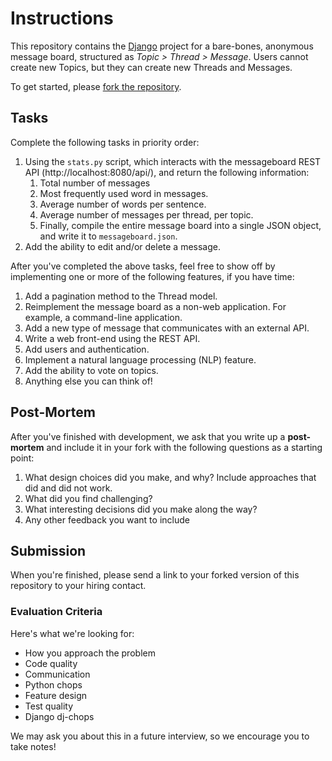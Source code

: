 # Instructions

This repository contains the [Django](https://docs.djangoproject.com/en/2.2/)
project for a bare-bones, anonymous message board, structured as *Topic > Thread > Message*.
Users cannot create new Topics, but they can create new Threads and
Messages.

To get started, please [fork the
repository](https://github.com/CloudBoltSoftware/coding-exercise/fork).

## Tasks

Complete the following tasks in priority order:

1. Using the `stats.py` script, which interacts with the messageboard REST API
   (http://localhost:8080/api/), and return the following information:
    1. Total number of messages
    1. Most frequently used word in messages.
    1. Average number of words per sentence.
    1. Average number of messages per thread, per topic.
    1. Finally, compile the entire message board into a single JSON object, and
       write it to `messageboard.json`.
1. Add the ability to edit and/or delete a message.

After you've completed the above tasks, feel free to show off by implementing one or more of the following features, if you have time:

1. Add a pagination method to the Thread model.
1. Reimplement the message board as a non-web application. For example, a
   command-line application.
1. Add a new type of message that communicates with an external API.
1. Write a web front-end using the REST API.
1. Add users and authentication.
1. Implement a natural language processing (NLP) feature.
1. Add the ability to vote on topics.
1. Anything else you can think of!

## Post-Mortem

After you've finished with development, we ask that you write up a
**post-mortem** and include it in your fork with the following questions as a starting point:

1. What design choices did you make, and why? Include approaches that did and
   did not work.
1. What did you find challenging?
1. What interesting decisions did you make along the way?
1. Any other feedback you want to include

## Submission

When you're finished, please send a link to your forked version of this
repository to your hiring contact.

### Evaluation Criteria

Here's what we're looking for:

* How you approach the problem
* Code quality
* Communication
* Python chops
* Feature design
* Test quality
* Django dj-chops

We may ask you about this in a future interview, so we encourage you to take
notes!